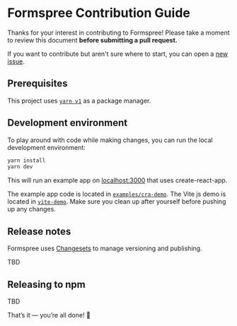 # Formspree Contribution Guide

Thanks for your interest in contributing to Formspree! Please take a moment to review this document **before submitting a pull request.**

If you want to contribute but aren't sure where to start, you can open a [new issue](https://github.com/formspree/formspree-react/issues).

## Prerequisites

This project uses [`yarn v1`](https://yarnpkg.com/) as a package manager.

## Development environment

To play around with code while making changes, you can run the local development environment:

```bash
yarn install
yarn dev
```

This will run an example app on [localhost:3000](http://localhost:3000) that uses create-react-app.

The example app code is located in [`examples/cra-demo`](../examples/cra-demo). The Vite js demo is located in [`vite-demo`](../examples/vite-demo). Make sure you clean up after yourself before pushing up any changes.

## Release notes

Formspree uses [Changesets](https://github.com/changesets/changesets) to manage versioning and publishing.

TBD

## Releasing to npm

TBD

That’s it — you’re all done! 🎉